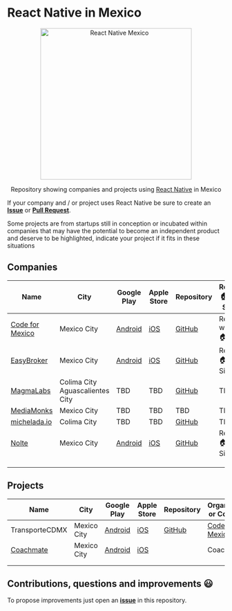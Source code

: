 # React Native in Mexico
<div align="center">
  <img width="350" height="350" src="https://facebook.github.io/react-native/img/header_logo.svg" width="350" alt="React Native Mexico">
</div>
<p align="center">
Repository showing companies and projects using <a href="https://facebook.github.io/react-native/" target="_blank">React Native</a> in Mexico
</p>

If your company and / or project uses React Native be sure to create an **[Issue](https://github.com/code4mexico/react-native-en-mexico/issues)** or **[Pull Request](https://github.com/code4mexico/react-native-en-mexico/pulls)**.

Some projects are from startups still in conception or incubated within companies that may have the potential to become an independent product and deserve to be highlighted, indicate your project if it fits in these situations

## Companies
| Name | City | Google Play | Apple Store | Repository |Remote 🏠 / On Site 🏢|
|------|------|-------------|-------------|------------|---------------------------------|
|[Code for Mexico](https://codeformexico.com/)|Mexico City|[Android](https://play.google.com/store/apps/details?id=com.transportecdmx)|[iOS](https://apps.apple.com/mx/app/transporte-ciudad-de-m%C3%A9xico/id1494063800)|[GitHub](https://github.com/code4mexico/transporteCDMX)|Remote work 🏠|
|[EasyBroker](https://easybroker.com)|Mexico City|[Android](https://play.google.com/store/apps/details?id=com.easybroker.easybroker1)|[iOS](https://apps.apple.com/mx/app/easybroker/id1101783677?l=en)|[GitHub](https://github.com/easybroker)|Remote 🏠 + On Site 🏢|
|[MagmaLabs](https://www.mediamonks.com/)|Colima City<br>Aguascalientes City | TBD |TBD|[GitHub](https://github.com/magma-labs)|TBD|
|[MediaMonks](https://www.mediamonks.com/)|Mexico City| TBD |TBD|TBD|TBD|
|[michelada.io](https://michelada.io/)|Colima City| TBD |TBD|[GitHub](https://github.com/Michelada)|TBD|
|[Nolte](https://wearenolte.com)|Mexico City|[Android](https://play.google.com/store/apps/details?id=com.wearenolte.coachmate)|[iOS](https://apps.apple.com/us/app/coachmate/id1458552342)|[GitHub](https://github.com/wearenolte)|Remote 🏠 + On Site 🏢|
|      |      |             |             |            |                            |
|      |      |             |             |            |                            |
|      |      |             |             |            |                            |


## Projects
| Name | City | Google Play | Apple Store | Repository | Organization or Company|
|------|------|-------------|-------------|------------|---------------------------------|
|TransporteCDMX|Mexico City|[Android](https://play.google.com/store/apps/details?id=com.transportecdmx)|[iOS](https://apps.apple.com/mx/app/transporte-ciudad-de-m%C3%A9xico/id1494063800)|[GitHub](https://github.com/code4mexico/transporteCDMX)|[Code for Mexico](https://codeformexico.com/)|
|[Coachmate](https://www.coachmateapp.com/)|Mexico City|[Android](https://play.google.com/store/apps/details?id=com.wearenolte.coachmate)|[iOS](https://apps.apple.com/us/app/coachmate/id1458552342)||Coachmate|
|      |      |             |             |            |                            |
|      |      |             |             |            |                            |

## Contributions, questions and improvements 😃

To propose improvements just open an **[issue](https://github.com/code4mexico/react-native-en-mexico/issues)** in this repository.
